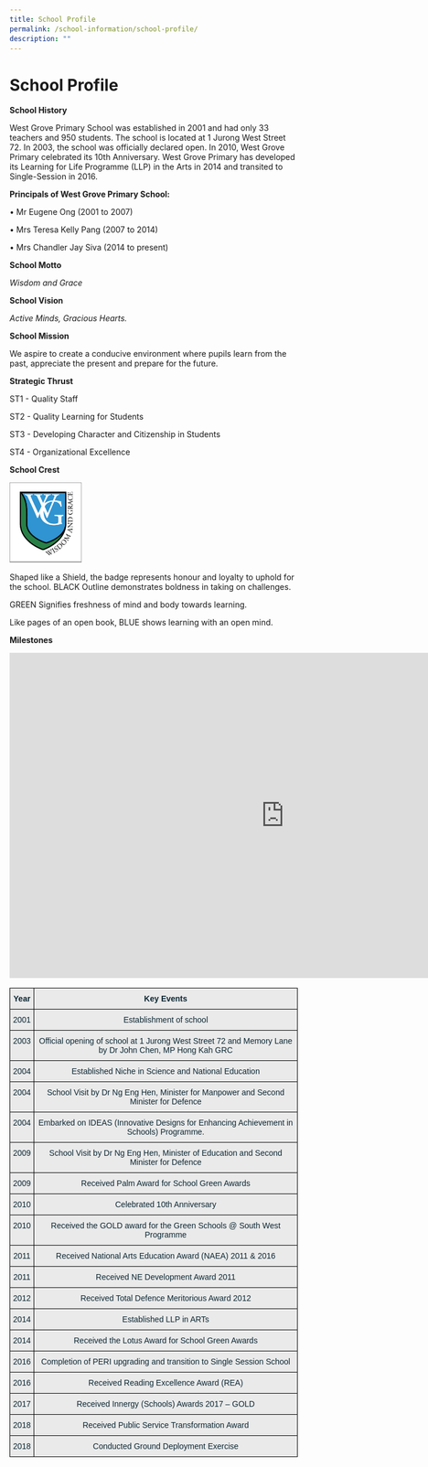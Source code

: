 ```yaml
---
title: School Profile
permalink: /school-information/school-profile/
description: ""
---
```

# School Profile

**School History**

West Grove Primary School was established in 2001 and had only 33 teachers and 950 students. The school is located at 1 Jurong West Street 72.  In 2003, the school was officially declared open.  In 2010, West Grove Primary celebrated its 10th Anniversary. West Grove Primary has developed its Learning for Life Programme (LLP) in the Arts in 2014 and transited to Single-Session in 2016.


**Principals of West Grove Primary School:**

•          Mr Eugene Ong (2001 to 2007)

•          Mrs Teresa Kelly Pang (2007 to 2014)

•          Mrs Chandler Jay Siva (2014 to present)

**School Motto**

*Wisdom and Grace*

**School Vision**

*Active Minds, Gracious Hearts.*

**School Mission**

We aspire to create a conducive environment where pupils learn from the past, appreciate the present and prepare for the future.


**Strategic Thrust**

ST1 - Quality Staff

ST2 - Quality Learning for Students

ST3 - Developing Character and Citizenship in Students

ST4 - Organizational Excellence

**School Crest**

<img style="width:25%" src="/images/Until%202022_Pictures/School%20Crest.png">

Shaped like a Shield, the badge represents honour and loyalty to uphold for the school. BLACK Outline demonstrates boldness in taking on challenges.

GREEN Signifies freshness of mind and body towards learning.

Like pages of an open book, BLUE shows learning with an open mind.



**Milestones**

<style type="text/css">
.tg  {border-collapse:collapse;border-spacing:0;}
.tg td{border-color:black;border-style:solid;border-width:1px;font-family:Arial, sans-serif;font-size:14px;
  overflow:hidden;padding:10px 5px;word-break:normal;}
.tg th{border-color:black;border-style:solid;border-width:1px;font-family:Arial, sans-serif;font-size:14px;
  font-weight:normal;overflow:hidden;padding:10px 5px;word-break:normal;}
.tg .tg-cqbp{background-color:#EAEAEA;color:#0C2733;font-weight:bold;text-align:center;vertical-align:top}
.tg .tg-cxqu{background-color:#EAEAEA;color:#0C2733;text-align:center;vertical-align:top}
</style>
<iframe allowfullscreen="true" height="569" width="960" frameborder="0" src="https://docs.google.com/presentation/d/e/2PACX-1vQ8WAZfbR2Rfv2dGa9kN70Tw2U6Fgap3Fz9qC4awgxn-z8HN3_d-ArJOLx2VMrRy9qk94rtDzkjHHIj/embed?start=true&amp;loop=true&amp;delayms=3000"></iframe><table class="tg">
<thead>
  <tr>
    <th class="tg-cqbp">Year</th>
    <th class="tg-cqbp">Key Events</th>
  </tr>
</thead>
<tbody>
  <tr>
    <td class="tg-cxqu">2001</td>
    <td class="tg-cxqu">Establishment of school</td>
  </tr>
  <tr>
    <td class="tg-cxqu">2003</td>
    <td class="tg-cxqu">Official opening of school at 1 Jurong West Street 72 and Memory Lane by Dr John Chen, MP Hong Kah GRC</td>
  </tr>
  <tr>
    <td class="tg-cxqu">2004</td>
    <td class="tg-cxqu">Established Niche in Science and National Education</td>
  </tr>
  <tr>
    <td class="tg-cxqu">2004</td>
    <td class="tg-cxqu">School Visit by Dr Ng Eng Hen, Minister for Manpower and Second Minister for Defence</td>
  </tr>
  <tr>
    <td class="tg-cxqu">2004</td>
    <td class="tg-cxqu">Embarked on IDEAS (Innovative Designs for Enhancing Achievement in Schools) Programme.</td>
  </tr>
  <tr>
    <td class="tg-cxqu">2009</td>
    <td class="tg-cxqu">School Visit by Dr Ng Eng Hen, Minister of Education and Second Minister for Defence</td>
  </tr>
  <tr>
    <td class="tg-cxqu">2009</td>
    <td class="tg-cxqu">Received Palm Award for School Green Awards</td>
  </tr>
  <tr>
    <td class="tg-cxqu">2010</td>
    <td class="tg-cxqu">Celebrated 10th Anniversary</td>
  </tr>
  <tr>
    <td class="tg-cxqu">2010</td>
    <td class="tg-cxqu">Received the GOLD award for the Green Schools @ South West Programme</td>
  </tr>
  <tr>
    <td class="tg-cxqu">2011</td>
    <td class="tg-cxqu">Received National Arts Education Award (NAEA) 2011 &amp; 2016</td>
  </tr>
  <tr>
    <td class="tg-cxqu">2011</td>
    <td class="tg-cxqu">Received NE Development Award 2011</td>
  </tr>
  <tr>
    <td class="tg-cxqu">2012</td>
    <td class="tg-cxqu">Received Total Defence Meritorious Award 2012</td>
  </tr>
  <tr>
    <td class="tg-cxqu">2014</td>
    <td class="tg-cxqu">Established LLP in ARTs</td>
  </tr>
  <tr>
    <td class="tg-cxqu">2014</td>
    <td class="tg-cxqu">Received the Lotus Award for School Green Awards</td>
  </tr>
  <tr>
    <td class="tg-cxqu">2016</td>
    <td class="tg-cxqu">Completion of PERI upgrading and transition to Single Session School</td>
  </tr>
  <tr>
    <td class="tg-cxqu">2016</td>
    <td class="tg-cxqu">Received Reading Excellence Award (REA)</td>
  </tr>
  <tr>
    <td class="tg-cxqu">2017</td>
    <td class="tg-cxqu">Received Innergy (Schools) Awards 2017 – GOLD </td>
  </tr>
  <tr>
    <td class="tg-cxqu">2018</td>
    <td class="tg-cxqu">Received Public Service Transformation Award</td>
  </tr>
  <tr>
    <td class="tg-cxqu">2018</td>
    <td class="tg-cxqu">Conducted Ground Deployment Exercise</td>
  </tr>
</tbody>
	

	
	
</table>